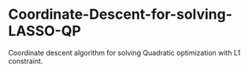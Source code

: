 # Coordinate-Descent-for-solving-LASSO-QP
Coordinate descent algorithm for solving Quadratic optimization with L1 constraint.


